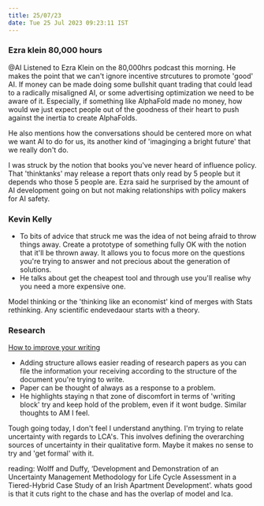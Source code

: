 ```yaml
---
title: 25/07/23
date: Tue 25 Jul 2023 09:23:11 IST
---
```


### Ezra klein 80,000 hours
@AI
Listened to Ezra Klein on the 80,000hrs podcast this morning. He makes the point that we can't ignore incentive
strcutures to promote 'good' AI. If money can be made doing some bullshit quant trading that could lead to a radically
misaligned AI, or some advertising optimization we need to be aware of it. Especially, if something like AlphaFold made
no money, how would we just expect people out of the goodness of their heart to push against the inertia to create
AlphaFolds.

He also mentions how the conversations should be centered more on what we want AI to do for us, its another kind of
'imaginging a bright future' that we really don't do.

I was struck by the notion that books you've never heard of influence policy. That 'thinktanks' may release a report
thats only read by 5 people but it depends who those 5 people are. Ezra said he surprised by the amount of AI
development going on but not making relationships with policy makers for AI safety.

### Kevin Kelly

* To bits of advice that struck me was the idea of not being afraid to throw things away. Create a prototype of
  something fully OK with the notion that it'll be thrown away. It allows you to focus more on the questions you're
  trying to answer and not precious about the generation of solutions.
* He talks about get the cheapest tool and through use you'll realise why you need a more expensive one.

Model thinking or the 'thinking like an economist' kind of merges with Stats rethinking. Any scientific endevedaour
starts with a theory.

### Research

[How to improve your writing](https://www.youtube.com/watch?v=StUQbTiYmB8&t=835s)

* Adding structure allows easier reading of research papers as you can file the information your receiving according to
  the structure of the document you're trying to write.
* Paper can be thought of always as a response to a problem.
* He highlights staying n that zone of discomfort in terms of 'writing block' try and keep hold of the problem, even if
  it wont budge. Similar thoughts to AM I feel.

Tough going today, I don't feel I understand anything. I'm trying to relate uncertainty with regards to LCA's. This
involves defining the overarching sources of uncertainty in their qualitative form. Maybe it makes no sense to try and
'get formal' with it.

reading: Wolff and Duffy, ‘Development and Demonstration of an Uncertainty Management Methodology for Life Cycle Assessment in a Tiered-Hybrid Case Study of an Irish Apartment Development’.
whats good is that it cuts right to the chase and has the overlap of model and lca.
